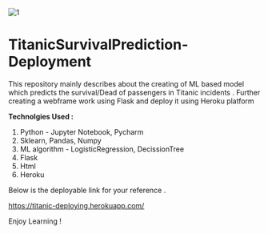 ![1](https://user-images.githubusercontent.com/63364350/129478459-480f333a-87b6-489f-a095-62e8700261bd.PNG)

# TitanicSurvivalPrediction-Deployment

This repository mainly describes about the creating of ML based model which predicts the survival/Dead of passengers in Titanic incidents . Further creating a webframe work using Flask and deploy it using Heroku platform 

__Technolgies Used :__ 

1. Python - Jupyter Notebook, Pycharm 
2. Sklearn, Pandas, Numpy 
3. ML algorithm - LogisticRegression, DecissionTree
4. Flask
5. Html
6. Heroku 

Below is the deployable link for your reference .

https://titanic-deploying.herokuapp.com/

Enjoy Learning !

